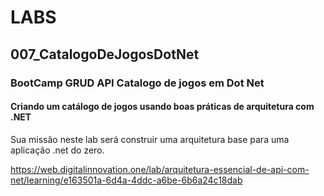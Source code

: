 # LABS

## 007_CatalogoDeJogosDotNet

### BootCamp GRUD API Catalogo de jogos em Dot Net  

#### Criando um catálogo de jogos usando boas práticas de arquitetura com .NET

Sua missão neste lab será construir uma arquitetura base para uma aplicação .net do zero.

https://web.digitalinnovation.one/lab/arquitetura-essencial-de-api-com-net/learning/e163501a-6d4a-4ddc-a6be-6b6a24c18dab
